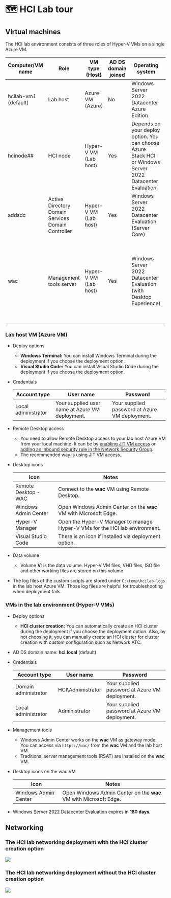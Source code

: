 # 🗺️ HCI Lab tour

## Virtual machines

The HCI lab environment consists of three roles of Hyper-V VMs on a single Azure VM.

| Computer/VM name | Role | VM type (Host) | AD DS domain joined | Operating system | Notes |
| ---- | ---- | ---- | ---- | ---- | --- |
| hcilab-vm1 (default) | Lab host | Azure VM (Azure) | No | Windows Server 2022 Datacenter Azure Edition | |
| hcinode## | HCI node | Hyper-V VM (Lab host) | Yes | Depends on your deploy option. You can choose Azure Stack HCI or Windows Server 2022 Datacenter Evaluation. | **##** in the name is changed depending on the number of HCI nodes such as 01, 02, 03, ... |
| addsdc | Active Directory Domain Services Domain Controller | Hyper-V VM (Lab host) | Yes | Windows Server 2022 Datacenter Evaluation (Server Core) | |
| wac | Management tools server | Hyper-V VM (Lab host) | Yes | Windows Server 2022 Datacenter Evaluation (with Desktop Experience) | Windows Admin Center works on this machine as gateway mode, and many server management tools are installed on this machine. |

### Lab host VM (Azure VM)

- Deploy options
    - **Windows Terminal:** You can install Windows Terminal during the deployment if you choose the deployment option.
    - **Visual Studio Code:** You can install Visual Studio Code during the deployment if you choose the deployment option.

- Credentials

    | Account type | User name | Password |
    | ---- | ---- | ---- |
    | Local administrator | Your supplied user name at Azure VM deployment. | Your supplied password at Azure VM deployment. |

- Remote Desktop access
    - You need to allow Remote Desktop access to your lab host Azure VM from your local machine. It can be by [enabling JIT VM access](https://learn.microsoft.com/en-us/azure/defender-for-cloud/just-in-time-access-usage) or [adding an inbound security rule in the Network Security Group](https://learn.microsoft.com/en-us/azure/virtual-network/tutorial-filter-network-traffic#create-security-rules).
    - The recommended way is using JIT VM access.

- Desktop icons

    | Icon | Notes |
    | ---- | ---- |
    | Remote Desktop - WAC | Connect to the **wac** VM using Remote Desktop. |
    | Windows Admin Center | Open Windows Admin Center on the **wac** VM with Microsoft Edge.  |
    | Hyper-V Manager | Open the Hyper-V Manager to manage Hyper-V VMs for the HCI lab environment. |
    | Visual Studio Code | There is an icon if installed via deployment option. |

- Data volume
    - Volume **V:** is the data volume. Hyper-V VM files, VHD files, ISO file and other working files are stored on this volume.

- The log files of the custom scripts are stored under `C:\temp\hcilab-logs` in the lab host Azure VM. Those log files are helpful for troubleshooting when deployment fails.

### VMs in the lab environment (Hyper-V VMs)

- Deploy options
    - **HCI cluster creation:** You can automatically create an HCI cluster during the deployment if you choose the deployment option. Also, by not choosing it, you can manually create an HCI cluster for cluster creation with custom configuration such as Network ATC.

- AD DS domain name: **hci.local** (default)

- Credentials

    | Account type | User name | Password |
    | ---- | ---- | ---- |
    | Domain administrator | HCI\\Administrator | Your supplied password at Azure VM deployment. |
    | Local administrator | Administrator | Your supplied password at Azure VM deployment. |

- Management tools
    - Windows Admin Center works on the **wac** VM as gateway mode. You can access via `https://wac/` from the **wac** VM and the lab host VM.
    - Traditional server management tools (RSAT) are installed on the **wac** VM.

- Desktop icons on the wac VM

    | Icon | Notes |
    | ---- | ---- |
    | Windows Admin Center | Open Windows Admin Center on the **wac** VM with Microsoft Edge.  |

- Windows Server 2022 Datacenter Evaluation expires in **180 days**.

## Networking

### The HCI lab networking deployment with the HCI cluster creation option

![](./media/hci-lab-networking-with-hci-cluster.svg)

### The HCI lab networking deployment without the HCI cluster creation option

![](./media/hci-lab-networking-without-hci-cluster.svg)

